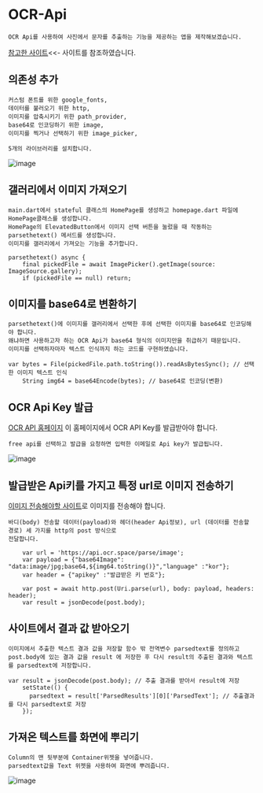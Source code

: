 # OCR-Api
```
OCR Api를 사용하여 사진에서 문자를 추출하는 기능을 제공하는 앱을 제작해보겠습니다.
```
[참고한 사이트](https://medium.com/@nsivaramdav/create-a-image-to-text-recognition-app-with-flutter-d135b682ba4d/)<<- 사이트를 참조하였습니다.
## 의존성 추가
```
커스텀 폰트를 위한 google_fonts,
데이터를 불러오기 위한 http,
이미지를 압축시키기 위한 path_provider,
base64로 인코딩하기 위한 image,
이미지를 찍거나 선택하기 위한 image_picker,

5개의 라이브러리를 설치합니다.
```
![image](https://user-images.githubusercontent.com/58906858/213621288-64bc8034-0cf4-4880-a349-697feedfd25d.png)

## 갤러리에서 이미지 가져오기

```
main.dart에서 stateful 클래스의 HomePage를 생성하고 homepage.dart 파일에 HomePage클래스를 생성합니다.
HomePage의 ElevatedButton에서 이미지 선택 버튼을 눌렀을 때 작동하는 parsethetext() 메서드를 생성합니다.
이미지를 갤러리에서 가져오는 기능을 추가합니다.

parsethetext() async {
    final pickedFile = await ImagePicker().getImage(source: ImageSource.gallery);
    if (pickedFile == null) return;
```

## 이미지를 base64로 변환하기
```
parsethetext()에 이미지를 갤러리에서 선택한 후에 선택한 이미지를 base64로 인코딩해야 합니다.
왜냐하면 사용하고자 하는 OCR Api가 base64 형식의 이미지만을 취급하기 때문입니다.
이미지를 선택하자마자 텍스트 인식까지 하는 코드를 구현하였습니다.

var bytes = File(pickedFile.path.toString()).readAsBytesSync(); // 선택한 이미지 텍스트 인식
    String img64 = base64Encode(bytes); // base64로 인코딩(변환)
```

## OCR Api Key 발급

[OCR API 홈페이지](https://ocr.space/OCRAPI) 이 홈페이지에서 OCR API Key를 발급받아야 합니다.
```
free api를 선택하고 발급을 요청하면 입력한 이메일로 Api key가 발급됩니다.
```
![image](https://user-images.githubusercontent.com/58906858/213626975-fd9fb331-2c80-49ab-9801-6a2435a8e0d0.png)

## 발급받은 Api키를 가지고 특정 url로 이미지 전송하기
[이미지 전송해야할 사이트](https://api.ocr.space/parse/image)로 이미지를 전송해야 합니다.
```
바디(body) 전송할 데이터(payload)와 헤더(header Api정보), url (데이터를 전송할 경로) 세 가지를 http의 post 방식으로
전달합니다.

    var url = 'https://api.ocr.space/parse/image';
    var payload = {"base64Image": "data:image/jpg;base64,${img64.toString()}","language" :"kor"};
    var header = {"apikey" :"발급받은 키 번호"};
    
    var post = await http.post(Uri.parse(url), body: payload, headers: header);
    var result = jsonDecode(post.body);
```

## 사이트에서 결과 값 받아오기
```
이미지에서 추출한 텍스트 결과 값을 저장할 함수 밖 전역변수 parsedtext를 정의하고
post.body에 있는 결과 값을 result 에 저장한 후 다시 result의 추출된 결과와 텍스트를 parsedtext에 저장합니다.

var result = jsonDecode(post.body); // 추출 결과를 받아서 result에 저장
    setState(() {
      parsedtext = result['ParsedResults'][0]['ParsedText']; // 추출결과를 다시 parsedtext로 저장
    });
```

## 가져온 텍스트를 화면에 뿌리기
```
Column의 맨 뒷부분에 Container위젯을 넣어줍니다.
parsedtext값을 Text 위젯을 사용하여 화면에 뿌려줍니다.
```
![image](https://user-images.githubusercontent.com/58906858/213846328-0d0747d2-163c-4a37-9a8a-6d603c11debf.png)

